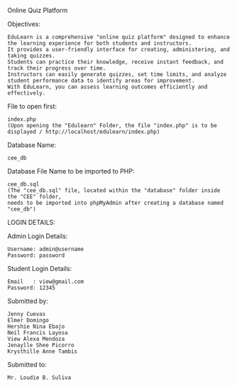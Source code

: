 
Online Quiz Platform

Objectives:

	EduLearn is a comprehensive "online quiz platform" designed to enhance the learning experience for both students and instructors. 
    It provides a user-friendly interface for creating, administering, and taking quizzes. 
    Students can practice their knowledge, receive instant feedback, and track their progress over time. 
    Instructors can easily generate quizzes, set time limits, and analyze student performance data to identify areas for improvement. 
    With EduLearn, you can assess learning outcomes efficiently and effectively.


File to open first: 

    index.php 
    (Upon opening the "Edulearn" Folder, the file "index.php" is to be displayed / http://localhost/edulearn/index.php)

Database Name:

    cee_db
    
Database File Name to be imported to PHP:

    cee_db.sql
    (The "cee_db.sql" file, located within the "database" folder inside the "CEE" folder, 
    needs to be imported into phpMyAdmin after creating a database named "cee_db")

LOGIN DETAILS:

Admin Login Details:

    Username: admin@username
    Password: password

Student Login Details:

    Email   : view@gmail.com
    Password: 12345

Submitted by:

    Jenny Cuevas
    Elmer Domingo 
    Hershie Nina Ebajo
    Neil Francis Layosa 
    View Alexa Mendoza 
    Jenaylle Shee Picorro 
    Krysthille Anne Tambis

Submitted to:
    
    Mr. Loudie B. Suliva
